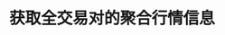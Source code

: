 ---
title: 获取全交易对的聚合行情信息
position_number: 17
type: get
description: /future/market/v1/public/q/agg-tickers
parameters:
content_markdown: 注：**此方法不需要签名**
left_code_blocks:
    -
        code_block: "public void getKLine() {\r\n\tString text = HttpUtil.get(URL + \"/data/api/future/market/v1/getKLine?market=btc_usdt&type=1min&since=0\");\r\n\tSystem.out.println(text);\r\n}"
        title: Java
        language: java
right_code_blocks:
    - code_block: |-
        {
          "error": {
            "code": "",
            "msg": ""
          },
          "msgInfo": "",
          "result": [
            {
              "a": "", //24小时成交量
              "ap": "", //卖一价格
              "bp": "", //买一价格
              "c": "", //最新价
              "h": "", //24小时最高价
              "i": "", //指数价格
              "l": "", //24小时最低价
              "m": "", //标记价格
              "o": "", //24小时前第一笔成交价
              "r": "", //24小时涨跌幅
              "s": "", //交易对
              "t": 0, //时间
              "v": "" //24小时成交额
            }
          ],
          "returnCode": 0
        }
      title: Response
      language: json
---